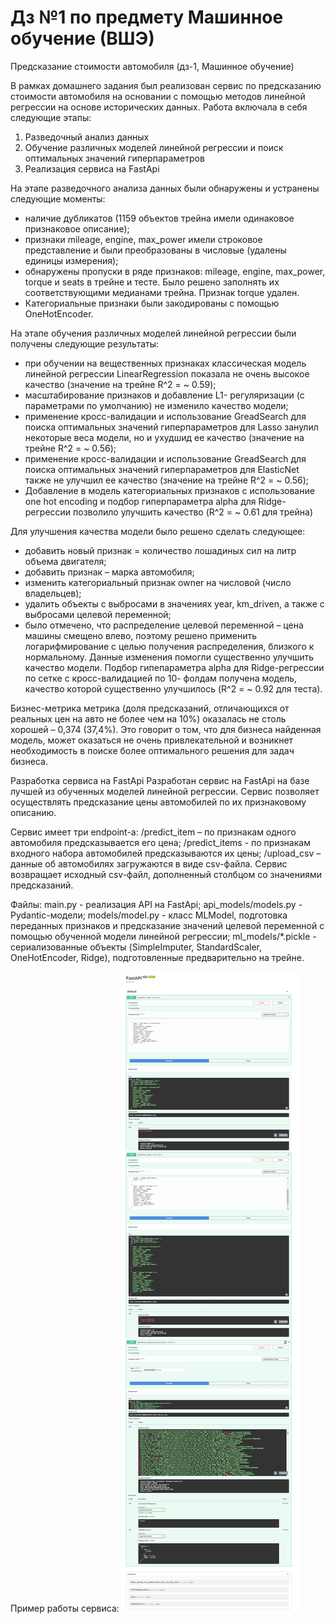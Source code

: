 # Дз №1 по предмету Машинное обучение (ВШЭ)
Предсказание стоимости автомобиля (дз-1, Машинное обучение) 

В рамках домашнего задания был реализован сервис по предсказанию стоимости автомобиля на основании с помощью методов линейной регрессии на основе исторических данных.
Работа включала в себя следующие этапы:
1.	 Разведочный анализ данных 
2.	 Обучение различных моделей линейной регрессии и поиск оптимальных значений гиперпараметров
3.	 Реализация сервиса на FastApi

На этапе разведочного анализа данных были обнаружены и устранены следующие моменты:
- наличие дубликатов (1159 объектов трейна имели одинаковое признаковое описание);
- признаки mileage, engine, max_power имели строковое представление и были преобразованы в числовые (удалены единицы измерения);
-  обнаружены пропуски в  ряде признаков: mileage, engine, max_power, torque и seats в трейне и тесте.  Было решено заполнять их соответствующими медианами трейна. Признак torque удален.
- Категориальные признаки были закодированы с помощью OneHotEncoder.

 На этапе обучения различных моделей линейной регрессии были получены следующие результаты:
- при обучении на вещественных признаках классическая модель линейной регрессии LinearRegression показала не очень высокое качество (значение на трейне R^2 = ~ 0.59);
- масштабирование признаков и добавление L1- регуляризации (с параметрами по умолчанию) не изменило качество модели;
- применение кросс-валидации и использование GreadSearch для поиска оптимальных значений гиперпараметров для Lasso занулил некоторые веса модели, но и ухудшид ее качество (значение на трейне R^2 = ~ 0.56);
- применение кросс-валидации и использование GreadSearch для поиска оптимальных значений гиперпараметров для ElasticNet также не улучшил ее качество (значение на трейне R^2 = ~ 0.56);
- Добавление в модель категориальных признаков с использование one hot encoding и подбор гиперпараметра alpha для Ridge-регрессии позволило улучшить качество (R^2 = ~ 0.61 для трейна)

Для улучшения качества модели было решено сделать следующее:
- добавить новый признак = количество лошадиных сил на литр объема двигателя;
- добавить признак – марка автомобиля;
- изменить категориальный признак owner на числовой (число владельцев);
- удалить объекты с выбросами в значениях  year, km_driven, а также с выбросами целевой переменной;
- было отмечено, что распределение целевой переменной – цена машины смещено влево, поэтому решено применить логарифмирование с целью получения распределения, близкого к нормальному.
Данные изменения помогли существенно улучшить качество модели. Подбор гипепараметра alpha для Ridge-регрессии по сетке с кросс-валидацией по 10- фолдам  получена модель, качество которой существенно улучшилось (R^2 = ~ 0.92 для теста).

Бизнес-метрика метрика (доля предсказаний, отличающихся от реальных цен на авто не более чем на 10%) оказалась не столь хорошей – 0,374 (37,4%). Это говорит о том, что для бизнеса найденная модель, может оказаться не очень привлекательной и возникнет необходимость в поиске более оптимального решения для задач бизнеса.

Разработка сервиса на FastApi
Разработан сервис на FastApi на базе лучшей из обученных моделей линейной регрессии. Сервис позволяет осуществлять предсказание цены автомобилей по их признаковому описанию. 

Сервис имеет три endpoint-а:
/predict_item – по признакам одного автомобиля предсказывается его цена;
/predict_items - по признакам входного набора автомобилей предсказываются их цены;
/upload_csv – данные об автомобилях загружаются в виде csv-файла. Сервис возвращает исходный csv-файл, дополненный столбцом со значениями предсказаний.

Файлы:
main.py - реализация API на FastApi;
api_models/models.py -  Pydantic-модели;
models/model.py - класс MLModel, подготовка переданных признаков и предсказание значений целевой переменной с помощью обученной модели линейной регрессии;
ml_models/*.pickle - сериализованные объекты (SimpleImputer, StandardScaler, OneHotEncoder, Ridge), подготовленные предварительно на трейне.

Пример работы сервиса:
![Screenshot](FastApiScreen.png)

